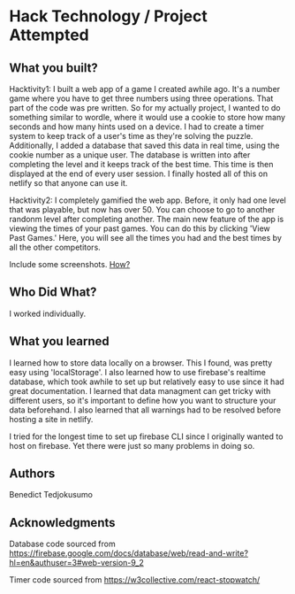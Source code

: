 # Hack Technology / Project Attempted

## What you built?

Hacktivity1:
I built a web app of a game I created awhile ago. It's a number game where you have to get three numbers using three operations. That part of the code was pre written. So for my actually project, I wanted to do something similar to wordle, where it would use a cookie to store how many seconds and how many hints used on a device. I had to create a timer system to keep track of a user's time as they're solving the puzzle. Additionally, I added a database that saved this data in real time, using the cookie number as a unique user. The database is written into after completing the level and it keeps track of the best time. This time is then displayed at the end of every user session. I finally hosted all of this on netlify so that anyone can use it.

Hacktivity2:
I completely gamified the web app. Before, it only had one level that was playable, but now has over 50. You can choose to go to another randonm level after completing another. The main new feature of the app is viewing the times of your past games. You can do this by clicking 'View Past Games.' Here, you will see all the times you had and the best times by all the other competitors. 


Include some screenshots.
[How?](https://help.github.com/articles/about-readmes/#relative-links-and-image-paths-in-readme-files)

## Who Did What?

I worked individually.

## What you learned

I learned how to store data locally on a browser. This I found, was pretty easy using 'localStorage'. I also learned how to use firebase's realtime database, which took awhile to set up but relatively easy to use since it had great documentation. I learned that data managment can get tricky with different users, so it's important to define how you want to structure your data beforehand. I also learned that all warnings had to be resolved before hosting a site in netlify.

I tried for the longest time to set up firebase CLI since I originally wanted to host on firebase. Yet there were just so many problems in doing so.

## Authors

Benedict Tedjokusumo

## Acknowledgments

Database code sourced from https://firebase.google.com/docs/database/web/read-and-write?hl=en&authuser=3#web-version-9_2

Timer code sourced from https://w3collective.com/react-stopwatch/
